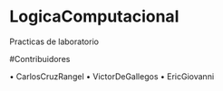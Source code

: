 # LogicaComputacional
Practicas de laboratorio

#Contribuidores

• CarlosCruzRangel
• VictorDeGallegos
• EricGiovanni
